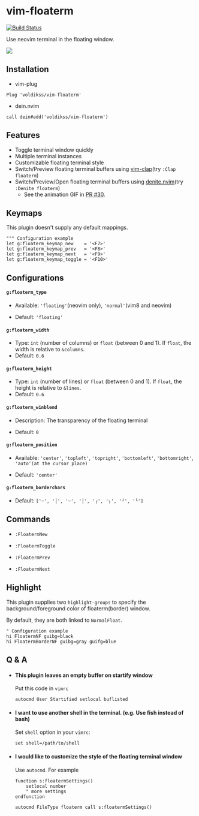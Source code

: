 # vim-floaterm

[![Build Status](https://travis-ci.org/voldikss/vim-floaterm.svg?branch=master)](https://travis-ci.org/voldikss/vim-floaterm)

Use neovim terminal in the floating window.

![](https://user-images.githubusercontent.com/20282795/71553203-f59c6980-2a45-11ea-88f2-747e938f7f49.gif)

## Installation

- vim-plug

```vim
Plug 'voldikss/vim-floaterm'
```

- dein.nvim

```vim
call dein#add('voldikss/vim-floaterm')
```

## Features

- Toggle terminal window quickly
- Multiple terminal instances
- Customizable floating terminal style
- Switch/Preview floating terminal buffers using [vim-clap](https://github.com/liuchengxu/vim-clap)(try `:Clap floaterm`)
- Switch/Preview/Open floating terminal buffers using [denite.nvim](https://github.com/Shougo/denite.nvim)(try `:Denite floaterm`)
  - See the animation GIF in [PR #30](https://github.com/voldikss/vim-floaterm/pull/30).

## Keymaps

This plugin doesn't supply any default mappings.

```vim
""" Configuration example
let g:floaterm_keymap_new    = '<F7>'
let g:floaterm_keymap_prev   = '<F8>'
let g:floaterm_keymap_next   = '<F9>'
let g:floaterm_keymap_toggle = '<F10>'
```

## Configurations

#### **`g:floaterm_type`**

- Available: `'floating'`(neovim only), `'normal'`(vim8 and neovim)

- Default: `'floating'`

#### **`g:floaterm_width`**

- Type: `int` (number of columns) or `float` (between 0 and 1). If `float`, the width is relative to `&columns`.
- Default: `0.6`

#### **`g:floaterm_height`**

- Type: `int` (number of lines) or `float` (between 0 and 1). If `float`, the height is relative to `&lines`.
- Default: `0.6`

#### `g:floaterm_winblend`

- Description: The transparency of the floating terminal

- Default: `0`

#### **`g:floaterm_position`**

- Available: `'center'`, `'topleft'`, `'topright'`, `'bottomleft'`, `'bottomright'`, `'auto'(at the cursor place)`

- Default: `'center'`

#### **`g:floaterm_borderchars`**

- Default: `['─', '│', '─', '│', '┌', '┐', '┘', '└']`

## Commands

- `:FloatermNew`

- `:FloatermToggle`

- `:FloatermPrev`

- `:FloatermNext`

## Highlight

This plugin supplies two `highlight-groups` to specify the background/foreground color of floaterm(border) window.

By default, they are both linked to `NormalFloat`.

```vim
" Configuration example
hi FloatermNF guibg=black
hi FloatermBorderNF guibg=gray guifg=blue
```

## Q & A

- #### This plugin leaves an empty buffer on startify window

  Put this code in `vimrc`

  ```vim
  autocmd User Startified setlocal buflisted
  ```

- #### I want to use another shell in the terminal. (e.g. Use fish instead of bash)

  Set `shell` option in your `vimrc`:

  ```vim
  set shell=/path/to/shell
  ```

- #### I would like to customize the style of the floating terminal window

  Use `autocmd`. For example

  ```vim
  function s:floatermSettings()
      setlocal number
      " more settings
  endfunction

  autocmd FileType floaterm call s:floatermSettings()
  ```
